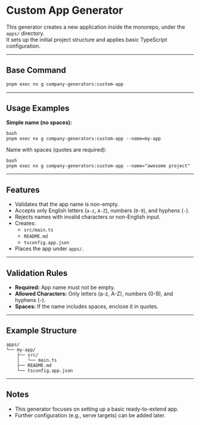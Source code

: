 # Custom App Generator

This generator creates a new application inside the monorepo, under the `apps/` directory.  
It sets up the initial project structure and applies basic TypeScript configuration.

---
## Base Command

```bash
pnpm exec nx g company-generators:custom-app
```


---

## Usage Examples

**Simple name (no spaces):**

```
bash
pnpm exec nx g company-generators:custom-app --name=my-app
```
Name with spaces (quotes are required):
```
bash
pnpm exec nx g company-generators:custom-app --name="awesome project"
```

---

## Features

- Validates that the app name is non-empty.
- Accepts only English letters (`a-z`, `A-Z`), numbers (`0-9`), and hyphens (`-`).
- Rejects names with invalid characters or non-English input.
- Creates:
  - `src/main.ts`
  - `README.md`
  - `tsconfig.app.json`
- Places the app under `apps/`.

---

## Validation Rules

- **Required:** App name must not be empty.
- **Allowed Characters:** Only letters (a-z, A-Z), numbers (0-9), and hyphens (-).
- **Spaces:** If the name includes spaces, enclose it in quotes.

---

## Example Structure

```plaintext
apps/
└── my-app/
    ├── src/
    │   └── main.ts
    ├── README.md
    └── tsconfig.app.json
```

---

## Notes

- This generator focuses on setting up a basic ready-to-extend app.
- Further configuration (e.g., serve targets) can be added later.


